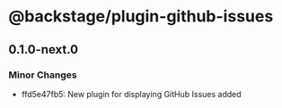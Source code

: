 # @backstage/plugin-github-issues

## 0.1.0-next.0

### Minor Changes

- ffd5e47fb5: New plugin for displaying GitHub Issues added

